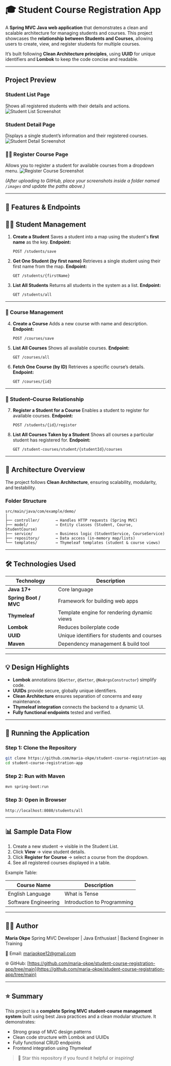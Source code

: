 # 🎓 Student Course Registration App

A **Spring MVC Java web application** that demonstrates a clean and scalable architecture for managing students and courses.
This project showcases the **relationship between Students and Courses**, allowing users to create, view, and register students for multiple courses.

It’s built following **Clean Architecture principles**, using **UUID** for unique identifiers and **Lombok** to keep the code concise and readable.

---

##  Project Preview

###  Student List Page

Shows all registered students with their details and actions.
![Student List Screenshot](images/student-list.png)

###   Student Detail Page

Displays a single student’s information and their registered courses.
![Student Detail Screenshot](images/student-detail.png)

### 🧑‍🎓 Register Course Page

Allows you to register a student for available courses from a dropdown menu.
![Register Course Screenshot](images/register-course.png)

*(After uploading to GitHub, place your screenshots inside a folder named `/images` and update the paths above.)*

---

## 🚀 Features & Endpoints

## 👩‍🎓 Student Management

1. **Create a Student**
   Saves a student into a map using the student's **first name** as the key.
   **Endpoint:**

   ```
   POST /students/save
   ```

2. **Get One Student (by first name)**
   Retrieves a single student using their first name from the map.
   **Endpoint:**

   ```
   GET /students/{firstName}
   ```

3. **List All Students**
   Returns all students in the system as a list.
   **Endpoint:**

   ```
   GET /students/all
   ```

---

### 📘 Course Management

4. **Create a Course**
   Adds a new course with name and description.
   **Endpoint:**

   ```
   POST /courses/save
   ```

5. **List All Courses**
   Shows all available courses.
   **Endpoint:**

   ```
   GET /courses/all
   ```

6. **Fetch One Course (by ID)**
   Retrieves a specific course’s details.
   **Endpoint:**

   ```
   GET /courses/{id}
   ```

---

### 🔗 Student–Course Relationship

7. **Register a Student for a Course**
   Enables a student to register for available courses.
   **Endpoint:**

   ```
   POST /students/{id}/register
   ```

8. **List All Courses Taken by a Student**
   Shows all courses a particular student has registered for.
   **Endpoint:**

   ```
   GET /student-courses/student/{studentId}/courses
   ```

---

## 🧩 Architecture Overview

The project follows **Clean Architecture**, ensuring scalability, modularity, and testability.

### Folder Structure

```
src/main/java/com/example/demo/
│
├── controller/       → Handles HTTP requests (Spring MVC)
├── model/            → Entity classes (Student, Course, StudentCourse)
├── service/          → Business logic (StudentService, CourseService)
├── repository/       → Data access (in-memory map/lists)
└── templates/        → Thymeleaf templates (student & course views)
```

---

## 🛠️ Technologies Used

| Technology            | Description                                 |
| --------------------- | ------------------------------------------- |
| **Java 17+**          | Core language                               |
| **Spring Boot / MVC** | Framework for building web apps             |
| **Thymeleaf**         | Template engine for rendering dynamic views |
| **Lombok**            | Reduces boilerplate code                    |
| **UUID**              | Unique identifiers for students and courses |
| **Maven**             | Dependency management & build tool          |

---

## 💡 Design Highlights

* **Lombok** annotations (`@Getter`, `@Setter`, `@NoArgsConstructor`) simplify code.
* **UUIDs** provide secure, globally unique identifiers.
* **Clean Architecture** ensures separation of concerns and easy maintenance.
* **Thymeleaf integration** connects the backend to a dynamic UI.
* **Fully functional endpoints** tested and verified.

---

## 🧪 Running the Application

### Step 1: Clone the Repository

```bash
git clone https://github.com/maria-okpe/student-course-registration-app/tree/main
cd student-course-registration-app
```

### Step 2: Run with Maven

```bash
mvn spring-boot:run
```

### Step 3: Open in Browser

```
http://localhost:8080/students/all
```

---

## 📊 Sample Data Flow

1. Create a new student → visible in the Student List.
2. Click **View** → view student details.
3. Click **Register for Course** → select a course from the dropdown.
4. See all registered courses displayed in a table.

Example Table:

| Course Name          | Description                 |
| -------------------- | --------------------------- |
| English Language     | What is Tense               |
| Software Engineering | Introduction to Programming |

---

## 🧑‍💻 Author

**Maria Okpe**
Spring MVC Developer | Java Enthusiast | Backend Engineer in Training

 📧 Email: [mariaokpe12@gmail.com](mariaokpe12@gmail.com)

🌐 GitHub: [https://github.com/maria-okpe/student-course-registration-app/tree/main](https://github.com/maria-okpe/student-course-registration-app/tree/main)

---

## ⭐ Summary

This project is a **complete Spring MVC student-course management system** built using best Java practices and a clean modular structure.
It demonstrates:

* Strong grasp of MVC design patterns
* Clean code structure with Lombok and UUIDs
* Fully functional CRUD endpoints
* Frontend integration using Thymeleaf

> 🌟 Star this repository if you found it helpful or inspiring!

